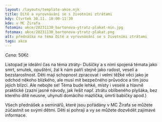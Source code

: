 ```yaml
---
layout: /layouts/template-akce.njk
title: Dítě a vyrovnávání se s životními ztrátami
kdy: Čtvrtek 30.11. 10:00-11:30
kde: v MC Žirafa
fotomin: akce/20231130_bartonova-ytratz-plakat-min.jpg
fotomax: akce/20231130_bartonova-ytratz-plakat.png
alt: přednáška na téma Dítě a vyrovnávání se s životními ztrátami
tags: akce
---
```


*Cena:* 50Kč

Listopad je ideální čas na téma ztráty- Dušičky a s nimi spojená témata jako smrt, smutek, opuštění, žal k nám patří stejně jako radost, veselí a bezstarostnost. Děti mají schopnost zpracovat i velmi těžké věci jako je odchod někoho blízkého, ale musí mít bezpečného průvodce a tím jsou jejich blízcí. Ale nebojte se! Téma bude lehké, místy i veselé a hlavně praktické (zazní jasné návody, jak řešit např. ztrátu oblíbeného plyšáka, bez kterého dítě neusne, uhynutí domácího mazlíčka, úmrtí babičky apod.)

Všech přednášek a seminářů, které jsou pořádány v MC Žirafa se můžete zúčastnit se svými dětmi. Děti si pohrají a vy se můžete dozvědět zajímavé informace.